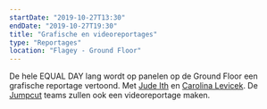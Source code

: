 ```yaml
---
startDate: "2019-10-27T13:30"
endDate: "2019-10-27T19:30"
title: "Grafische en videoreportages"
type: "Reportages"
location: "Flagey - Ground Floor"
---
```

De hele EQUAL DAY lang wordt op panelen op de Ground Floor een grafische reportage vertoond. Met [Jude Ith](www.facebook.com/GraphicJudith)
en [Carolina Levicek](https://carolinalevicek.com/). De [Jumpcut](https://www.jumcut.be) teams zullen ook een videoreportage maken.
